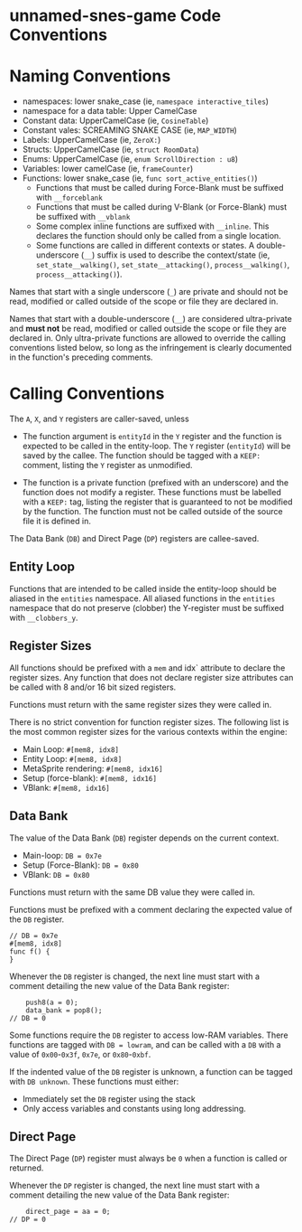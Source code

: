 unnamed-snes-game Code Conventions
==================================


Naming Conventions
==================

 * namespaces: lower snake_case (ie, `namespace interactive_tiles`)
 * namespace for a data table: Upper CamelCase
 * Constant data: UpperCamelCase (ie, `CosineTable`)
 * Constant vales: SCREAMING SNAKE CASE (ie, `MAP_WIDTH`)
 * Labels: UpperCamelCase (ie, `ZeroX:`)
 * Structs: UpperCamelCase (ie, `struct RoomData`)
 * Enums: UpperCamelCase (ie, `enum ScrollDirection : u8`)
 * Variables: lower camelCase (ie, `frameCounter`)
 * Functions: lower snake_case (ie, `func sort_active_entities()`)
    * Functions that must be called during Force-Blank must be suffixed with `__forceblank`
    * Functions that must be called during V-Blank (or Force-Blank) must be suffixed with `__vblank`
    * Some complex inline functions are suffixed with `__inline`.  This declares the function should
      only be called from a single location.
    * Some functions are called in different contexts or states.  A double-underscore (`__`) suffix
      is used to describe the context/state (ie, `set_state__walking()`, `set_state__attacking()`,
      `process__walking()`, `process__attacking()`).


Names that start with a single underscore (`_`) are private and should not be read, modified or
called outside of the scope or file they are declared in.

Names that start with a double-underscore (`__`) are considered ultra-private and **must not** be
read, modified or called outside the scope or file they are declared in.  Only ultra-private
functions are allowed to override the calling conventions listed below, so long as the infringement
is clearly documented in the function's preceding comments.



Calling Conventions
===================

The `A`, `X`, and `Y` registers are caller-saved, unless

 * The function argument is `entityId` in the `Y` register and the function is expected to be called
   in the entity-loop.  The `Y` register (`entityId`) will be saved by the callee.  The function
   should be tagged with a `KEEP: ` comment, listing the `Y` register as unmodified.

 * The function is a private function (prefixed with an underscore) and the function does not modify
   a register.  These functions must be labelled with a `KEEP:` tag, listing the register that is
   guaranteed to not be modified by the function.  The function must not be called outside of the
   source file it is defined in.


The Data Bank (`DB`) and Direct Page (`DP`) registers are callee-saved.



Entity Loop
-----------

Functions that are intended to be called inside the entity-loop should be aliased in the `entities`
namespace.  All aliased functions in the `entities` namespace that do not preserve (clobber) the
Y-register must be suffixed with `__clobbers_y`.



Register Sizes
--------------

All functions should be prefixed with a `mem` and idx` attribute to declare the register sizes.  Any
function that does not declare register size attributes can be called with 8 and/or 16 bit sized
registers.

Functions must return with the same register sizes they were called in.

There is no strict convention for function register sizes.  The following list is the most common
register sizes for the various contexts within the engine:
 * Main Loop: `#[mem8, idx8]`
 * Entity Loop: `#[mem8, idx8]`
 * MetaSprite rendering: `#[mem8, idx16]`
 * Setup (force-blank): `#[mem8, idx16]`
 * VBlank: `#[mem8, idx16]`



Data Bank
---------

The value of the Data Bank (`DB`) register depends on the current context.

 * Main-loop: `DB = 0x7e`
 * Setup (Force-Blank): `DB = 0x80`
 * VBlank: `DB = 0x80`

Functions must return with the same DB value they were called in.

Functions must be prefixed with a comment declaring the expected value of the `DB` register.
```
// DB = 0x7e
#[mem8, idx8]
func f() {
}
```

Whenever the `DB` register is changed, the next line must start with a comment detailing the new
value of the Data Bank register:
```
    push8(a = 0);
    data_bank = pop8();
// DB = 0
```

Some functions require the `DB` register to access low-RAM variables.  There functions are tagged
with `DB = lowram`, and can be called with a `DB` with a value of `0x00`-`0x3f`, `0x7e`, or
`0x80`-`0xbf`.

If the indented value of the `DB` register is unknown, a function can be tagged with `DB unknown`.
These functions must either:
 * Immediately set the `DB` register using the stack
 * Only access variables and constants using long addressing.



Direct Page
-----------

The Direct Page (`DP`) register must always be `0` when a function is called or returned.

Whenever the `DP` register is changed, the next line must start with a comment detailing the new
value of the Data Bank register:
```
    direct_page = aa = 0;
// DP = 0
```


